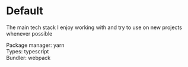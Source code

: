 # Default

The main tech stack I enjoy working with and try to use on new projects whenever possible

Package manager: yarn  
Types: typescript  
Bundler: webpack

